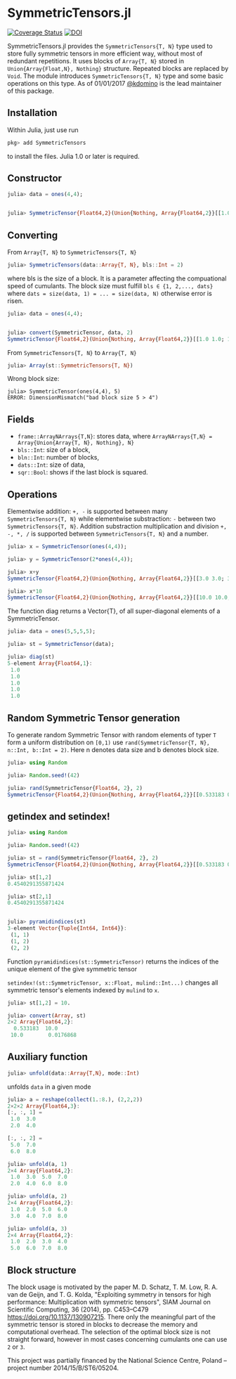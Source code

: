 # SymmetricTensors.jl
[![Coverage Status](https://coveralls.io/repos/github/iitis/SymmetricTensors.jl/badge.svg?branch=master)](https://coveralls.io/github/iitis/SymmetricTensors.jl?branch=master)
[![DOI](https://zenodo.org/badge/DOI/10.5281/zenodo.7034097.svg)](https://doi.org/10.5281/zenodo.7034097)

SymmetricTensors.jl provides the `SymmetricTensors{T, N}` type used to store fully symmetric tensors in more efficient way,
without most of redundant repetitions. It uses blocks of `Array{T, N}` stored in `Union{Array{Float,N}, Nothing}` structure.
Repeated blocks are replaced by `Void`. The module introduces `SymmetricTensors{T, N}` type and some basic operations on this type.
As of 01/01/2017 [@kdomino](https://github.com/kdomino) is the lead maintainer of this package.

## Installation

Within Julia, just use run

```julia
pkg> add SymmetricTensors
```

to install the files. Julia 1.0 or later is required.


## Constructor

```julia
julia> data = ones(4,4);


julia> SymmetricTensor{Float64,2}(Union{Nothing, Array{Float64,2}}[[1.0 1.0; 1.0 1.0] [1.0 1.0; 1.0 1.0]; nothing [1.0 1.0; 1.0 1.0]], 2, 2, 4, true)


```

## Converting

From `Array{T, N}` to `SymmetricTensors{T, N}`

```julia
julia> SymmetricTensors(data::Array{T, N}, bls::Int = 2)
```
where bls is the size of a block. It is a parameter affecting the compuational speed of cumulants. The block size must fulfill `bls ∈ {1, 2,..., dats}` where `dats = size(data, 1) = ... = size(data, N)` otherwise error is risen.


```julia
julia> data = ones(4,4);


julia> convert(SymmetricTensor, data, 2)
SymmetricTensor{Float64,2}(Union{Nothing, Array{Float64,2}}[[1.0 1.0; 1.0 1.0] [1.0 1.0; 1.0 1.0]; nothing [1.0 1.0; 1.0 1.0]], 2, 2, 4, true)

```

From `SymmetricTensors{T, N}` to `Array{T, N}`

```julia
julia> Array(st::SymmetricTensors{T, N})
```

Wrong block size:

```
julia> SymmetricTensor(ones(4,4), 5)
ERROR: DimensionMismatch("bad block size 5 > 4")
```


## Fields

- `frame::ArrayNArrays{T,N}`: stores data, where `ArrayNArrays{T,N} = Array{Union{Array{T, N}, Nothing}, N}`
- `bls::Int`: size of a block,
- `bln::Int`: number of blocks,
- `dats::Int`: size of data,
- `sqr::Bool`: shows if the last block is squared.

## Operations

Elementwise addition: `+, -` is supported between many `SymmetricTensors{T, N}` while elementwise substraction: `-` between two `SymmetricTensors{T, N}`. Addition substraction multiplication and division `+, -, *, /`
is supported between `SymmetricTensors{T, N}` and a number. 

```julia
julia> x = SymmetricTensor(ones(4,4));

julia> y = SymmetricTensor(2*ones(4,4));

julia> x+y
SymmetricTensor{Float64,2}(Union{Nothing, Array{Float64,2}}[[3.0 3.0; 3.0 3.0] [3.0 3.0; 3.0 3.0]; #undef [3.0 3.0; 3.0 3.0]], 2, 2, 4, true)

julia> x*10
SymmetricTensor{Float64,2}(Union{Nothing, Array{Float64,2}}[[10.0 10.0; 10.0 10.0] [10.0 10.0; 10.0 10.0]; #undef [10.0 10.0; 10.0 10.0]], 2, 2, 4, true)
```


The function diag returns a Vector{T}, of all super-diagonal elements of a SymmetricTensor.

```julia
julia> data = ones(5,5,5,5);

julia> st = SymmetricTensor(data);

julia> diag(st)
5-element Array{Float64,1}:
 1.0
 1.0
 1.0
 1.0
 1.0
```

## Random Symmetric Tensor generation

To generate random Symmetric Tensor with random elements of typer `T` form a uniform distribution on `[0,1)` use `rand(SymmetricTensor{T, N}, n::Int, b::Int = 2)`. Here n denotes data size and b denotes block size.

```julia
julia> using Random

julia> Random.seed!(42)

julia> rand(SymmetricTensor{Float64, 2}, 2)
SymmetricTensor{Float64,2}(Union{Nothing, Array{Float64,2}}[[0.533183 0.454029; 0.454029 0.0176868]], 2, 1, 2, true)

```

## getindex and setindex!

```julia
julia> using Random

julia> Random.seed!(42)

julia> st = rand(SymmetricTensor{Float64, 2}, 2)
SymmetricTensor{Float64,2}(Union{Nothing, Array{Float64,2}}[[0.533183 0.454029; 0.454029 0.0176868]], 2, 1, 2, true)

julia> st[1,2]
0.4540291355871424

julia> st[2,1]
0.4540291355871424


julia> pyramidindices(st)
3-element Vector{Tuple{Int64, Int64}}:
 (1, 1)
 (1, 2)
 (2, 2)

```
Function ```pyramidindices(st::SymmetricTensor)``` returns the indices of the unique element of the give symmetric tensor


`setindex!(st::SymmetricTensor, x::Float, mulind::Int...)` changes all symmetric tensor's elements indexed by `mulind` to `x`.

```julia
julia> st[1,2] = 10.

julia> convert(Array, st)
2×2 Array{Float64,2}:
  0.533183  10.0      
 10.0        0.0176868

```

## Auxiliary function

```julia
julia> unfold(data::Array{T,N}, mode::Int)
```
unfolds `data` in a given mode

```julia
julia> a = reshape(collect(1.:8.), (2,2,2))
2×2×2 Array{Float64,3}:
[:, :, 1] =
 1.0  3.0
 2.0  4.0

[:, :, 2] =
 5.0  7.0
 6.0  8.0

julia> unfold(a, 1)
2×4 Array{Float64,2}:
 1.0  3.0  5.0  7.0
 2.0  4.0  6.0  8.0

julia> unfold(a, 2)
2×4 Array{Float64,2}:
 1.0  2.0  5.0  6.0
 3.0  4.0  7.0  8.0

julia> unfold(a, 3)
2×4 Array{Float64,2}:
 1.0  2.0  3.0  4.0
 5.0  6.0  7.0  8.0
```

## Block structure

The block usage is motivated by the paper M. D. Schatz, T. M. Low, R. A. van de Geijn, and T. G. Kolda, "Exploiting symmetry in tensors for high performance: Multiplication with symmetric tensors", SIAM Journal on Scientific Computing, 36 (2014), pp. C453–C479 https://doi.org/10.1137/130907215. There only the meaningful part of the symmetric tensor is stored in blocks to decrease the memory and computational overhead. The selection of the optimal block size is not straight forward, however in most cases concerning cumulants one can use `2` or `3`.



This project was partially financed by the National Science Centre, Poland – project number 2014/15/B/ST6/05204.
